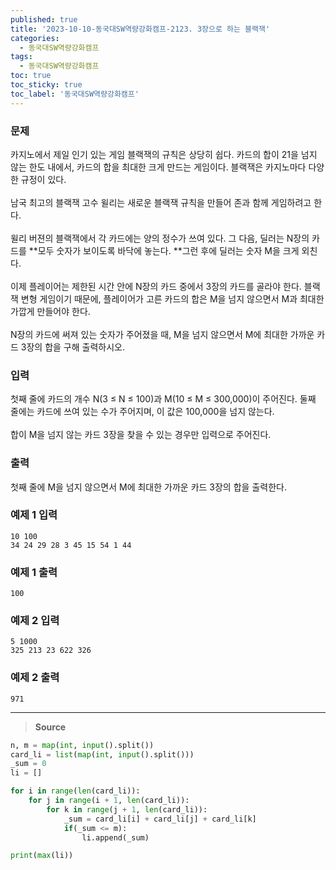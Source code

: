 ```yaml
---
published: true
title: '2023-10-10-동국대SW역량강화캠프-2123. 3장으로 하는 블랙잭'
categories:
  - 동국대SW역량강화캠프
tags:
  - 동국대SW역량강화캠프
toc: true
toc_sticky: true
toc_label: '동국대SW역량강화캠프'
---
```


### **문제**

카지노에서 제일 인기 있는 게임 블랙잭의 규칙은 상당히 쉽다. 카드의 합이 21을 넘지 않는 한도 내에서, 카드의 합을 최대한 크게 만드는 게임이다. 블랙잭은 카지노마다 다양한 규정이 있다.  
<br />
남국 최고의 블랙잭 고수 윌리는 새로운 블랙잭 규칙을 만들어 존과 함께 게임하려고 한다.  
<br />
윌리 버젼의 블랙잭에서 각 카드에는 양의 정수가 쓰여 있다. 그 다음, 딜러는 N장의 카드를 **모두 숫자가 보이도록 바닥에 놓는다. **그런 후에 딜러는 숫자 M을 크게 외친다.  
<br />
이제 플레이어는 제한된 시간 안에 N장의 카드 중에서 3장의 카드를 골라야 한다. 블랙잭 변형 게임이기 때문에, 플레이어가 고른 카드의 합은 M을 넘지 않으면서 M과 최대한 가깝게 만들어야 한다.  
<br />
N장의 카드에 써져 있는 숫자가 주어졌을 때, M을 넘지 않으면서 M에 최대한 가까운 카드 3장의 합을 구해 출력하시오.

### **입력**

첫째 줄에 카드의 개수 N(3 ≤ N ≤ 100)과 M(10 ≤ M ≤ 300,000)이 주어진다. 둘째 줄에는 카드에 쓰여 있는 수가 주어지며, 이 값은 100,000을 넘지 않는다.  
<br />
합이 M을 넘지 않는 카드 3장을 찾을 수 있는 경우만 입력으로 주어진다.

### **출력**

첫째 줄에 M을 넘지 않으면서 M에 최대한 가까운 카드 3장의 합을 출력한다.

### **예제 1 입력**

```
10 100
34 24 29 28 3 45 15 54 1 44
```

### **예제 1 출력**

```
100
```

### **예제 2 입력**

```
5 1000
325 213 23 622 326
```

### **예제 2 출력**

```
971
```

---

> **Source**

```python
n, m = map(int, input().split())
card_li = list(map(int, input().split()))
_sum = 0
li = []

for i in range(len(card_li)):
	for j in range(i + 1, len(card_li)):
		for k in range(j + 1, len(card_li)):
			_sum = card_li[i] + card_li[j] + card_li[k]
			if(_sum <= m):
				li.append(_sum)

print(max(li))
```
